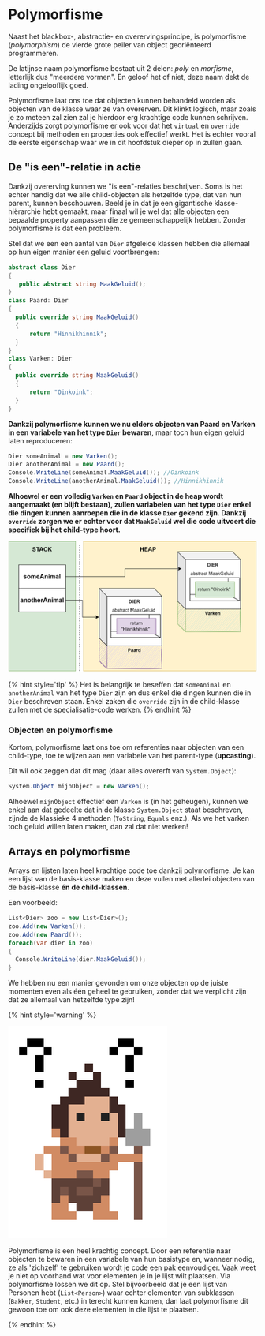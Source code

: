 # Polymorfisme

Naast het blackbox-, abstractie- en overervingsprincipe, is polymorfisme (*polymorphism*) de vierde grote peiler van object georiënteerd programmeren. 

De latijnse naam polymorfisme bestaat uit 2 delen: *poly* en *morfisme*, letterlijk dus "meerdere vormen". En geloof het of niet, deze naam dekt de lading ongelooflijk goed. 

Polymorfisme laat ons toe dat objecten kunnen behandeld worden als objecten van de klasse waar ze van overerven. Dit klinkt logisch, maar zoals je zo meteen zal zien zal je hierdoor erg krachtige code kunnen schrijven. Anderzijds zorgt polymorfisme er ook voor dat het ``virtual`` en ``override`` concept bij methoden en properties ook effectief werkt. Het is echter vooral de eerste eigenschap waar we in dit hoofdstuk dieper op in zullen gaan.



## De "is een"-relatie in actie

Dankzij overerving kunnen we "is een"-relaties beschrijven. Soms is het echter handig dat we alle child-objecten als hetzelfde type, dat van hun parent, kunnen beschouwen. Beeld je in dat je een gigantische klasse-hiërarchie hebt gemaakt, maar finaal wil je wel dat alle objecten een bepaalde property aanpassen die ze gemeenschappelijk hebben. Zonder polymorfisme is dat een probleem. 

Stel dat we een een aantal van ``Dier`` afgeleide klassen hebben die allemaal op hun eigen manier een geluid voortbrengen:
```csharp
abstract class Dier
{
   public abstract string MaakGeluid();
}
class Paard: Dier
{
  public override string MaakGeluid()
  { 
      return "Hinnikhinnik";
  }
}
class Varken: Dier
{
  public override string MaakGeluid()
  { 
      return "Oinkoink";
  }
}
```

**Dankzij polymorfisme kunnen we nu elders objecten van Paard en Varken in een variabele van het type ``Dier`` bewaren**, maar toch hun eigen geluid laten reproduceren:

```csharp
Dier someAnimal = new Varken();
Dier anotherAnimal = new Paard();
Console.WriteLine(someAnimal.MaakGeluid()); //Oinkoink
Console.WriteLine(anotherAnimal.MaakGeluid()); //Hinnikhinnik
```

**Alhoewel er een volledig ``Varken`` en ``Paard`` object in de heap wordt aangemaakt (en blijft bestaan), zullen variabelen van het type ``Dier`` enkel die dingen kunnen aanroepen die in de klasse ``Dier`` gekend zijn. Dankzij ``override`` zorgen we er echter voor dat ``MaakGeluid`` wel die code uitvoert die specifiek bij het child-type hoort.**

![Het gearceerde deel is  niet bereikbaar voor de 2 variabelen in de stack daar deze van het type ``Dier`` zijn.](../assets/7_overerving/varkenpaard.png)


{% hint style='tip' %}
Het is belangrijk te beseffen dat ``someAnimal`` en ``anotherAnimal`` van het type ``Dier`` zijn en dus enkel die dingen kunnen die in ``Dier`` beschreven staan. Enkel zaken die ``override`` zijn in de child-klasse zullen met de specialisatie-code werken.
{% endhint %}




### Objecten en polymorfisme

Kortom, polymorfisme laat ons toe om referenties naar objecten van een child-type, toe te wijzen aan een variabele van het parent-type (**upcasting**).

Dit wil ook zeggen dat dit mag (daar alles overerft van ``System.Object``):


```csharp
System.Object mijnObject = new Varken();
```

Alhoewel ``mijnObject`` effectief een ``Varken`` is (in het geheugen), kunnen we enkel aan dat gedeelte dat in de klasse ``System.Object`` staat beschreven, zijnde de klassieke 4 methoden (``ToString``, ``Equals`` enz.). Als we het varken toch geluid willen laten maken, dan zal dat niet werken!



## Arrays en polymorfisme

Arrays en lijsten laten heel krachtige code toe dankzij polymorfisme. Je kan een lijst van de basis-klasse maken en deze vullen met allerlei objecten van de basis-klasse **én de child-klassen**. 

Een voorbeeld:

```csharp
List<Dier> zoo = new List<Dier>();
zoo.Add(new Varken());
zoo.Add(new Paard());
foreach(var dier in zoo)
{
  Console.WriteLine(dier.MaakGeluid());
}
```

We hebben nu een manier gevonden om onze objecten op de juiste momenten even als één geheel te gebruiken, zonder dat we verplicht zijn dat ze allemaal van hetzelfde type zijn!


{% hint style='warning' %}

![](../assets/care.png)

Polymorfisme is een heel krachtig concept. Door een referentie naar objecten te bewaren in een variabele van hun basistype en, wanneer nodig, ze als 'zichzelf' te gebruiken wordt je code een pak eenvoudiger.
Vaak weet je niet op voorhand wat voor elementen je in je lijst wilt plaatsen. Via polymorfisme lossen we dit op. Stel bijvoorbeeld dat je een lijst van Personen hebt (``List<Person>``) waar echter elementen van subklassen (``Bakker``, ``Student``, etc.) in terecht kunnen komen, dan laat polymorfisme dit gewoon toe om ook deze elementen in die lijst te plaatsen.

{% endhint %}


